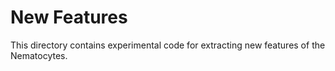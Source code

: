 # New Features

This directory contains experimental code for extracting new features of the Nematocytes.

